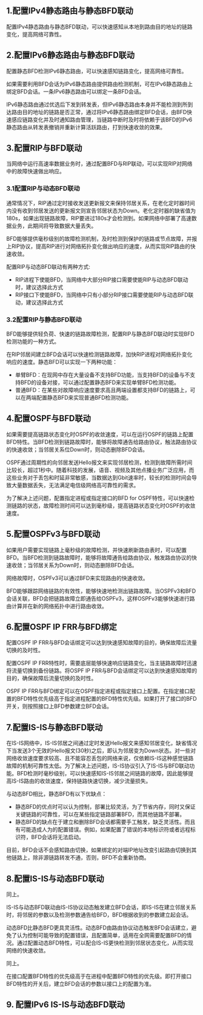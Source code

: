 ## 1.配置IPv4静态路由与静态BFD联动
  配置IPv4静态路由与静态BFD联动，可以快速感知从本地到路由目的地址的链路变化，提高网络可靠性。

## 2.配置IPv6静态路由与静态BFD联动
  配置静态BFD检测IPv6静态路由，可以快速感知链路变化，提高网络可靠性。

  如果需要利用BFD会话为IPv6静态路由提供路由检测机制，可在IPv6静态路由上绑定BFD会话。一条IPv6静态路由可以绑定一条BFD会话。

  IPv6静态路由通过优选后下发到转发表，但IPv6静态路由本身并不能检测到所到达路由目的地址的链路是否正常，通过将IPv6静态路由绑定BFD会话，由BFD快速感应链路变化并及时通知路由管理，当链路中断时及时将依赖于该BFD的IPv6静态路由从转发表撤销并重新计算活跃路由，打到快速收敛的效果。

## 3.配置RIP与BFD联动
  当网络中运行高速率数据业务时，通过配置BFD与RIP联动，可以实现RIP对网络中的故障快速做出响应。

### 3.1配置RIP与动态BFD联动
  通常情况下，RIP通过定时接收发送更新报文来保持邻居关系，在老化定时器时间内没有收到邻居发送的更新报文则宣告邻居状态为Down。老化定时器的缺省值为180s，如果出现链路故障，RIP要进过180s才会检测到。如果网络中部署了高速数据业务，此期间将导致数据大量丢失。

  BFD能够提供毫秒级别的故障检测机制，及时检测到保护的链路或节点故障，并报上RIP协议，提高RIP进行对网络拓扑变化做出响应的速度，从而实现RIP路由的快速收敛。

  配置RIP与动态BFD联动有两种方式:
  * RIP进程下使能BFD，当网络中大部分RIP接口需要使能RIP与动态BFD联动时，建议选择此方式
  * RIP接口下使能BFD，当网络中只有小部分RIP接口需要使能RIP与动态BFD联动，建议选择此方式

### 3.2配置RIP与静态BFD联动
  BFD能够提供轻负荷、快速的链路故障检测，配置RIP与静态BFD联动时实现BFD检测功能的一种方式。

  在RIP邻居间建立BFD会话可以快速检测链路故障，加快RIP进程对网络拓扑变化响应的速度。静态BFD可以实现一下两种功能：
  * 单臂BFD：在现网中存在大量设备不支持BFD功能，当支持BFD的设备与不支持BFD的设备对接，可以通过配置静态BFD来实现单臂BFD检测功能。
  * 普通BFD：在某些对故障响应速度要求高且两端设置都支持BFD的链路上，可以在两端配置静态BFD来实现普通BFD检测功能。

## 4.配置OSPF与BFD联动
  如果需要提高链路状态变化时OSPF的收敛速度，可以在运行OSPF的链路上配置BFD特性。当BFD检测到链路故障时，能够将故障通告给路由协议，触法路由协议的快速收敛；当邻居关系位Down时，则动态删除BFD会话。

  OSPF通过周期性的向邻居发送Hello报文来实现邻居检测，检测到故障所需时间比较长，超过1秒中。随着科技的发展，语音、视频及其他点播业务广泛应用，而这些业务对于丢包和时延非常敏感，当数据达到Gbit速率时，较长的检测时间会导致大量数据丢失，无法满足电信级网络高可靠性的需求。

  为了解决上述问题，配置指定进程或指定接口的BFD for OSPF特性，可以快速检测链路的状态，故障检测时间可以达到毫秒级，提高链路状态变化时OSPF的收敛速度。

## 5.配置OSPFv3与BFD联动
  如果用户需要实现链路上毫秒级的故障检测，并快速刷新路由表时，可以配置BFD。当BFD检测到链路故障时，能够将故障通告给路由协议，触发路由协议的快速收敛；当邻居关系为Down时，则动态删除BFD会话。

  网络故障时，OSPFv3可以通过BFD来实现路由的快速收敛。

  BFD能够跟踪网络链路的有效性，能够快速地检测出链路故障。当OSPFv3和BFD会话关联，BFD会把链路故障立即通告给OSPFv3，这样OSPFv3能够快速进行路由计算并在新的网络拓扑中进行路由收敛。

## 6.配置OSPF IP FRR与BFD绑定
  配置OSPF IP FRR与BFD会话绑定可以达到快速感知故障的目的，确保故障后流量切换的及时性。

  配置OSPF IP FRR特性时，需要底层能够快速响应链路变化，当主链路故障时迅速将流量切换到备份链路。将OSPF IP FRR与BFD会话绑定可以达到快速感知故障的目的，确保故障后流量切换的及时性。

  OSPF IP FRR与BFD绑定可以在OSPF指定进程或指定接口上配置。在指定接口配置的BFD特性优先级高于指定进程配置的BFD特性优先级。如果打开了接口的BFD开关，则按照接口上BFD参数建立BFD会话。

## 7.配置IS-IS与静态BFD联动
  在IS-IS网络中，IS-IS邻居之间通过定时发送Hello报文来感知邻居变化，缺省情况下当发送3个无效的Hello报文(30秒)之后，即认为邻居变为Down状态。对一些对网络收敛速度要求较高、且不能容忍丢包的网络来说，仅依赖IS-IS这种感觉链路故障的机制可靠性太低。为了解决上述问题，IS-IS协议引入了IS-IS与BFD联动功能。BFD检测时毫秒级别，可以快速感知IS-IS邻居之间链路的故障，因此能够提高IS-IS路由的收敛速度，保持链路快速切换，减少流量损失。

  与动态BFD相比，静态BFD有以下优缺点：
  * 静态BFD的优点时可以认为控制，部署比较灵活，为了节省内存，同时又保证关键链路的可靠性，可以在某些指定链路部署BFD，而其他链路不部署。
  * 静态BFD的缺点在于建立和删除BFD会话都需要手工触发，缺乏灵活性。而且有可能造成人为的配置错误。例如，如果配置了错误的本地标识符或者远程标识符，BFD会话将无法启动。

  目前，BFD会话不会感知路由切换，如果绑定的对端IP地址改变引起路由切换到其他链路上，除非源链路转发不通，否则，BFD不会重新协商。

## 8.配置IS-IS与动态BFD联动
  同上。

  IS-IS与动态BFD联动由IS-IS协议动态触发建立BFD会话，即IS-IS在建立邻居关系时，将邻居的参数以及检测参数通告给BFD，BFD根据收到的参数建立起会话。

  动态BFD比静态BFD更具灵活性。动态BFD由路由协议动态触发BFD会话建立，避免了认为控制可能导致的配置错误，且配置简单，适用在全网需要配置BFD的情况。通过配置动态BFD特性，可以配合IS-IS更快检测到邻居状态变化，从而实现网络的快速收敛。

  同上。

  在接口配置BFD特性的优先级高于在进程中配置BFD特性的优先级。即打开接口BFD特性的开关后，建立BFD会话的参数以接口上的配置为准。

## 9. 配置IPv6 IS-IS与动态BFD联动

